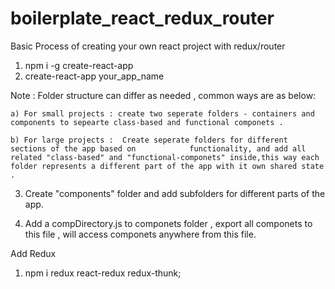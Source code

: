 # boilerplate_react_redux_router

Basic Process of creating your own react project with redux/router

1.  npm i -g create-react-app
2.  create-react-app your_app_name

Note :
Folder structure can differ as needed , common ways are as below:

    a) For small projects : create two seperate folders - containers and components to sepearte class-based and functional componets .

    b) For large projects :  Create seperate folders for different sections of the app based on            functionality, and add all related "class-based" and "functional-componets" inside,this way each    folder represents a different part of the app with it own shared state .

3.  Create "components" folder and add subfolders for different parts of the app.

4.  Add a compDirectory.js to componets folder , export all componets to this file , will access componets anywhere from this file.

Add Redux

1.  npm i redux react-redux redux-thunk;
